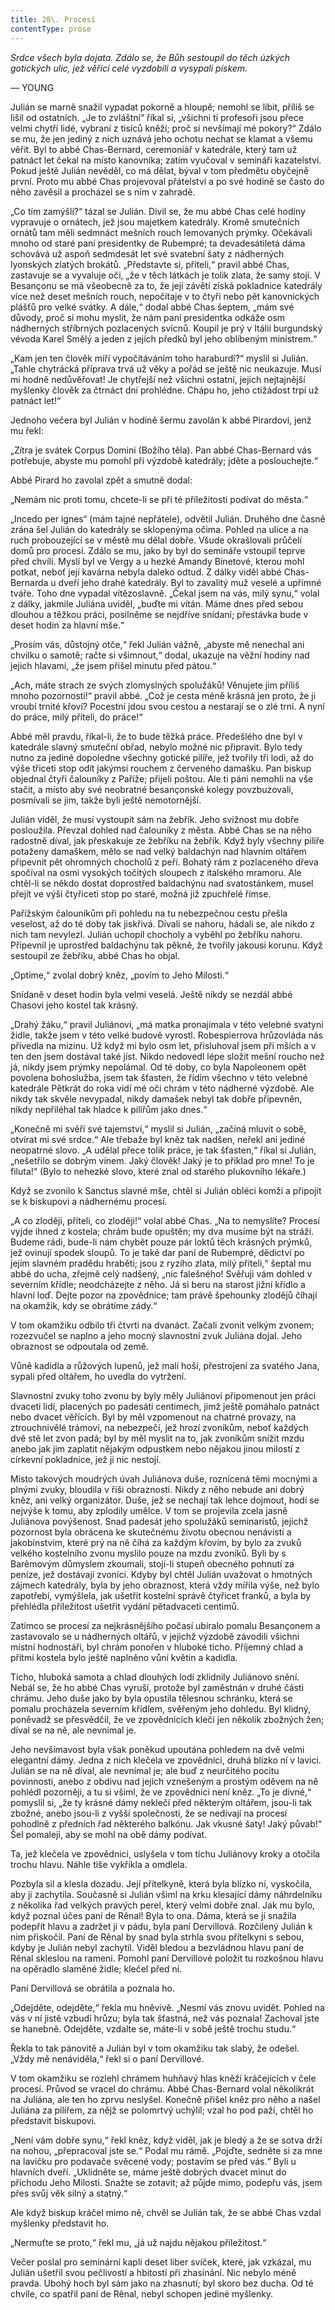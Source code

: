 ```yaml
---
title: 28\. Procesí
contentType: prose
---
```


_Srdce všech byla dojata. Zdálo se, že Bůh sestoupil do těch úzkých gotických ulic, jež věřící celé vyzdobili a vysypali pískem._

— YOUNG

Julián se marně snažil vypadat pokorně a hloupě; nemohl se líbit, příliš se lišil od ostatních. „Je to zvláštní“ říkal si, „všichni ti profesoři jsou přece velmi chytří lidé, vybraní z tisíců kněží; proč si nevšímají mé pokory?“ Zdálo se mu, že jen jediný z nich uznává jeho ochotu nechat se klamat a všemu věřit. Byl to abbé Chas-Bernard, ceremoniář v katedrále, který tam už patnáct let čekal na místo kanovníka; zatím vyučoval v semináři kazatelství. Pokud ještě Julián nevěděl, co má dělat, býval v tom předmětu obyčejně první. Proto mu abbé Chas projevoval přátelství a po své hodině se často do něho zavěsil a procházel se s ním v zahradě.

„Co tím zamýšlí?“ tázal se Julián. Divil se, že mu abbé Chas celé hodiny vypravuje o ornátech, jež jsou majetkem katedrály. Kromě smutečních ornátů tam měli sedmnáct mešních rouch lemovaných prýmky. Očekávali mnoho od staré paní presidentky de Rubempré; ta devadesátiletá dáma schovává už aspoň sedmdesát let své svatební šaty z nádherných lyonských zlatých brokátů. „Představte si, příteli,“ pravil abbé Chas, zastavuje se a vyvaluje oči, „že v těch látkách je tolik zlata, že samy stojí. V Besançonu se má všeobecně za to, že její závětí získá pokladnice katedrály více než deset mešních rouch, nepočítaje v to čtyři nebo pět kanovnických plášťů pro velké svátky. A dále,“ dodal abbé Chas šeptem, „mám své důvody, proč si mohu myslit, že nám paní presidentka odkáže osm nádherných stříbrných pozlacených svícnů. Koupil je prý v Itálii burgundský vévoda Karel Smělý a jeden z jejích předků byl jeho oblíbeným ministrem.“

„Kam jen ten člověk míří vypočítáváním toho haraburdí?“ myslil si Julián. „Tahle chytrácká příprava trvá už věky a pořád se ještě nic neukazuje. Musí mi hodně nedůvěřovat! Je chytřejší než všichni ostatní, jejich nejtajnější myšlenky člověk za čtrnáct dní prohlédne. Chápu ho, jeho ctižádost trpí už patnáct let!“

Jednoho večera byl Julián v hodině šermu zavolán k abbé Pirardovi, jenž mu řekl:

„Zítra je svátek Corpus Domini (Božího těla). Pan abbé Chas-Bernard vás potřebuje, abyste mu pomohl při výzdobě katedrály; jděte a poslouchejte.“

Abbé Pirard ho zavolal zpět a smutně dodal:

„Nemám nic proti tomu, chcete-li se při té příležitosti podívat do města.“

„Incedo per ignes“ (mám tajné nepřátele), odvětil Julián. Druhého dne časně zrána šel Julián do katedrály se sklopenýma očima. Pohled na ulice a na ruch probouzející se v městě mu dělal dobře. Všude okrašlovali průčelí domů pro procesí. Zdálo se mu, jako by byl do semináře vstoupil teprve před chvílí. Myslí byl ve Vergy a u hezké Amandy Binetové, kterou mohl potkat, neboť její kavárna nebyla daleko odtud. Z dálky viděl abbé Chas-Bernarda u dveří jeho drahé katedrály. Byl to zavalitý muž veselé a upřímné tváře. Toho dne vypadal vítězoslavně. „Čekal jsem na vás, milý synu,“ volal z dálky, jakmile Juliána uviděl, „buďte mi vítán. Máme dnes před sebou dlouhou a těžkou práci, posilněme se nejdříve snídaní; přestávka bude v deset hodin za hlavní mše.“

„Prosím vás, důstojný otče,“ řekl Julián vážně, „abyste mě nenechal ani chvilku o samotě; račte si všimnout,“ dodal, ukazuje na věžní hodiny nad jejich hlavami, „že jsem přišel minutu před pátou.“

„Ach, máte strach ze svých zlomyslných spolužáků! Věnujete jim příliš mnoho pozornosti!“ pravil abbé. „Což je cesta méně krásná jen proto, že ji vroubí trnité křoví? Pocestní jdou svou cestou a nestarají se o zlé trní. A nyní do práce, milý příteli, do práce!“

Abbé měl pravdu, říkal-li, že to bude těžká práce. Předešlého dne byl v katedrále slavný smuteční obřad, nebylo možné nic připravit. Bylo tedy nutno za jediné dopoledne všechny gotické pilíře, jež tvořily tři lodi, až do výše třiceti stop odít jakýmsi rouchem z červeného damašku. Pan biskup objednal čtyři čalouníky z Paříže; přijeli poštou. Ale ti páni nemohli na vše stačit, a místo aby své neobratné besançonské kolegy povzbuzovali, posmívali se jim, takže byli ještě nemotornější.

Julián viděl, že musí vystoupit sám na žebřík. Jeho svižnost mu dobře posloužila. Převzal dohled nad čalouníky z města. Abbé Chas se na něho radostně díval, jak přeskakuje ze žebříku na žebřík. Když byly všechny pilíře potaženy damaškem, mělo se nad velký baldachýn nad hlavním oltářem připevnit pět ohromných chocholů z peří. Bohatý rám z pozlaceného dřeva spočíval na osmi vysokých točitých sloupech z italského mramoru. Ale chtěl-li se někdo dostat doprostřed baldachýnu nad svatostánkem, musel přejít ve výši čtyřiceti stop po staré, možná již zpuchřelé římse.

Pařížským čalouníkům při pohledu na tu nebezpečnou cestu přešla veselost, až do té doby tak jiskřivá. Dívali se nahoru, hádali se, ale nikdo z nich tam nevylezl. Julián uchopil chocholy a vyběhl po žebříku nahoru. Připevnil je uprostřed baldachýnu tak pěkně, že tvořily jakousi korunu. Když sestoupil ze žebříku, abbé Chas ho objal.

„Optime,“ zvolal dobrý kněz, „povím to Jeho Milosti.“

Snídaně v deset hodin byla velmi veselá. Ještě nikdy se nezdál abbé Chasovi jeho kostel tak krásný.

„Drahý žáku,“ pravil Juliánovi, „má matka pronajímala v této velebné svatyni židle, takže jsem v této velké budově vyrostl. Robespierrova hrůzovláda nás přivedla na mizinu. Už když mi bylo osm let, přisluhoval jsem při mších a v ten den jsem dostával také jíst. Nikdo nedovedl lépe složit mešní roucho než já, nikdy jsem prýmky nepolámal. Od té doby, co byla Napoleonem opět povolena bohoslužba, jsem tak šťasten, že řídím všechno v této velebné katedrále Pětkrát do roka vidí mé oči chrám v této nádherné výzdobě. Ale nikdy tak skvěle nevypadal, nikdy damašek nebyl tak dobře připevněn, nikdy nepřiléhal tak hladce k pilířům jako dnes.“

„Konečně mi svěří své tajemství,“ myslil si Julián, „začíná mluvit o sobě, otvírat mi své srdce.“ Ale třebaže byl kněz tak nadšen, neřekl ani jediné neopatrné slovo. „A udělal přece tolik práce, je tak šťasten,“ říkal si Julián, „nešetřilo se dobrým vínem. Jaký člověk! Jaký je to příklad pro mne! To je filuta!“ (Bylo to nehezké slovo, které znal od starého plukovního lékaře.)

Když se zvonilo k Sanctus slavné mše, chtěl si Julián obléci komži a připojit se k biskupovi a nádhernému procesí.

„A co zloději, příteli, co zloději!“ volal abbé Chas. „Na to nemyslíte? Procesí vyjde ihned z kostela; chrám bude opuštěn; my dva musíme být na stráži. Budeme rádi, bude-li nám chybět pouze pár loktů těch krásných prýmků, jež ovinují spodek sloupů. To je také dar paní de Rubempré, dědictví po jejím slavném pradědu hraběti; jsou z ryzího zlata, milý příteli,“ šeptal mu abbé do ucha, zřejmě celý nadšený, „nic falešného! Svěřuji vám dohled v severním křídle; neodcházejte z něho. Já si beru na starost jižní křídlo a hlavní loď. Dejte pozor na zpovědnice; tam právě špehounky zlodějů číhají na okamžik, kdy se obrátíme zády.“

V tom okamžiku odbilo tři čtvrti na dvanáct. Začali zvonit velkým zvonem; rozezvučel se naplno a jeho mocný slavnostní zvuk Juliána dojal. Jeho obraznost se odpoutala od země.

Vůně kadidla a růžových lupenů, jež malí hoši, přestrojení za svatého Jana, sypali před oltářem, ho uvedla do vytržení.

Slavnostní zvuky toho zvonu by byly měly Juliánovi připomenout jen práci dvaceti lidí, placených po padesáti centimech, jimž ještě pomáhalo patnáct nebo dvacet věřících. Byl by měl vzpomenout na chatrné provazy, na ztrouchnivělé trámoví, na nebezpečí, jež hrozí zvoníkům, neboť každých dvě stě let zvon padá; byl by měl myslit na to, jak zvoníkům snížit mzdu anebo jak jim zaplatit nějakým odpustkem nebo nějakou jinou milostí z církevní pokladnice, jež ji nic nestojí.

Místo takových moudrých úvah Juliánova duše, roznícená těmi mocnými a plnými zvuky, bloudila v říši obraznosti. Nikdy z něho nebude ani dobrý kněz, ani velký organizátor. Duše, jež se nechají tak lehce dojmout, hodí se nejvýše k tomu, aby zplodily umělce. V tom se projevila zcela jasně Juliánova povýšenost. Snad padesát jeho spolužáků seminaristů, jejichž pozornost byla obrácena ke skutečnému životu obecnou nenávistí a jakobínstvím, které prý na ně číhá za každým křovím, by bylo za zvuků velkého kostelního zvonu myslilo pouze na mzdu zvoníků. Byli by s Barêmovým důmyslem zkoumali, stojí-li stupeň obecného pohnutí za peníze, jež dostávají zvoníci. Kdyby byl chtěl Julián uvažovat o hmotných zájmech katedrály, byla by jeho obraznost, která vždy mířila výše, než bylo zapotřebí, vymýšlela, jak ušetřit kostelní správě čtyřicet franků, a byla by přehlédla příležitost ušetřit vydání pětadvaceti centimů.

Zatímco se procesí za nejkrásnějšího počasí ubíralo pomalu Besançonem a zastavovalo se u nádherných oltářů, v jejichž výzdobě závodili všichni místní hodnostáři, byl chrám ponořen v hluboké ticho. Příjemný chlad a přítmí kostela bylo ještě naplněno vůní květin a kadidla.

Ticho, hluboká samota a chlad dlouhých lodí zklidnily Juliánovo snění. Nebál se, že ho abbé Chas vyruší, protože byl zaměstnán v druhé části chrámu. Jeho duše jako by byla opustila tělesnou schránku, která se pomalu procházela severním křídlem, svěřeným jeho dohledu. Byl klidný, poněvadž se přesvědčil, že ve zpovědnicích klečí jen několik zbožných žen; díval se na ně, ale nevnímal je.

Jeho nevšímavost byla však poněkud upoutána pohledem na dvě velmi elegantní dámy. Jedna z nich klečela ve zpovědnici, druhá blízko ní v lavici. Julián se na ně díval, ale nevnímal je; ale buď z neurčitého pocitu povinnosti, anebo z obdivu nad jejich vznešeným a prostým oděvem na ně pohlédl pozorněji, a tu si všiml, že ve zpovědnici není kněz. „To je divné,“ pomyslil si, „že ty krásné dámy neklečí před některým oltářem, jsou-li tak zbožné, anebo jsou-li z vyšší společnosti, že se nedívají na procesí pohodlně z předních řad některého balkónu. Jak vkusné šaty! Jaký půvab!“ Šel pomaleji, aby se mohl na obě dámy podívat.

Ta, jež klečela ve zpovědnici, uslyšela v tom tichu Juliánovy kroky a otočila trochu hlavu. Náhle tiše vykřikla a omdlela.

Pozbyla sil a klesla dozadu. Její přítelkyně, která byla blízko ní, vyskočila, aby ji zachytila. Současně si Julián všiml na krku klesající dámy náhrdelníku z několika řad velkých pravých perel, který velmi dobře znal. Jak mu bylo, když poznal účes paní de Rênal! Byla to ona. Dáma, která se jí snažila podepřít hlavu a zadržet ji v pádu, byla paní Dervillová. Rozčilený Julián k nim přiskočil. Paní de Rênal by snad byla strhla svou přítelkyni s sebou, kdyby je Julián nebyl zachytil. Viděl bledou a bezvládnou hlavu paní de Rênal skleslou na rameni. Pomohl paní Dervillové položit tu rozkošnou hlavu na opěradlo slaměné židle; klečel před ní.

Paní Dervillová se obrátila a poznala ho.

„Odejděte, odejděte,“ řekla mu hněvivě. „Nesmí vás znovu uvidět. Pohled na vás v ní jistě vzbudí hrůzu; byla tak šťastná, než vás poznala! Zachoval jste se hanebně. Odejděte, vzdalte se, máte-li v sobě ještě trochu studu.“

Řekla to tak pánovitě a Julián byl v tom okamžiku tak slabý, že odešel. „Vždy mě nenáviděla,“ řekl si o paní Dervillové.

V tom okamžiku se rozlehl chrámem huhňavý hlas kněží kráčejících v čele procesí. Průvod se vracel do chrámu. Abbé Chas-Bernard volal několikrát na Juliána, ale ten ho zprvu neslyšel. Konečně přišel kněz pro něho a našel Juliána za pilířem, za nějž se polomrtvý uchýlil; vzal ho pod paží, chtěl ho představit biskupovi.

„Není vám dobře synu,“ řekl kněz, když viděl, jak je bledý a že se sotva drží na nohou, „přepracoval jste se.“ Podal mu rámě. „Pojďte, sedněte si za mne na lavičku pro podavače svěcené vody; postavím se před vás.“ Byli u hlavních dveří. „Uklidněte se, máme ještě dobrých dvacet minut do příchodu Jeho Milosti. Snažte se zotavit; až půjde mimo, podepřu vás, jsem přes svůj věk silný a statný.“

Ale když biskup kráčel mimo ně, chvěl se Julián tak, že se abbé Chas vzdal myšlenky představit ho.

„Nermuťte se proto,“ řekl mu, „já už najdu nějakou příležitost.“

Večer poslal pro seminární kapli deset liber svíček, které, jak vzkázal, mu Julián ušetřil svou pečlivostí a hbitostí při zhasínání. Nic nebylo méně pravda. Ubohý hoch byl sám jako na zhasnutí; byl skoro bez ducha. Od té chvíle, co spatřil paní de Rênal, nebyl schopen jediné myšlenky.
